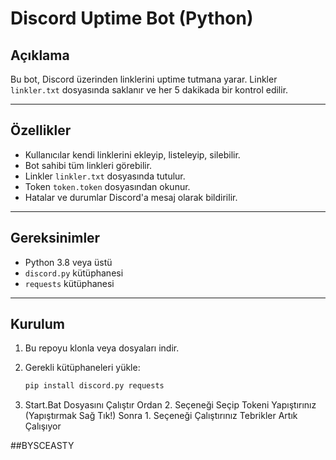 # Discord Uptime Bot (Python)

## Açıklama
Bu bot, Discord üzerinden linklerini uptime tutmana yarar. Linkler `linkler.txt` dosyasında saklanır ve her 5 dakikada bir kontrol edilir.

---

## Özellikler
- Kullanıcılar kendi linklerini ekleyip, listeleyip, silebilir.
- Bot sahibi tüm linkleri görebilir.
- Linkler `linkler.txt` dosyasında tutulur.
- Token `token.token` dosyasından okunur.
- Hatalar ve durumlar Discord'a mesaj olarak bildirilir.

---

## Gereksinimler
- Python 3.8 veya üstü
- `discord.py` kütüphanesi
- `requests` kütüphanesi

---

## Kurulum

1. Bu repoyu klonla veya dosyaları indir.

2. Gerekli kütüphaneleri yükle:
   ```bash
   pip install discord.py requests

3. Start.Bat Dosyasını Çalıştır
  Ordan 2. Seçeneği Seçip Tokeni Yapıştırınız (Yapıştırmak Sağ Tık!)
  Sonra 1. Seçeneği Çalıştırınız
  Tebrikler Artık Çalışıyor

##BYSCEASTY
